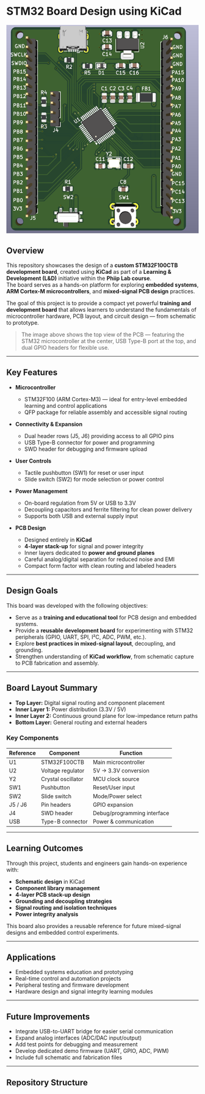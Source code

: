 # STM32 Board Design using KiCad

![Top view of board](Images/Top.png)

## Overview

This repository showcases the design of a **custom STM32F100CTB development board**, created using **KiCad** as part of a **Learning & Development (L&D)** initiative within the **Phiip Lab course**.  
The board serves as a hands-on platform for exploring **embedded systems**, **ARM Cortex-M microcontrollers**, and **mixed-signal PCB design** practices.

The goal of this project is to provide a compact yet powerful **training and development board** that allows learners to understand the fundamentals of microcontroller hardware, PCB layout, and circuit design — from schematic to prototype.

> The image above shows the top view of the PCB — featuring the STM32 microcontroller at the center, USB Type-B port at the top, and dual GPIO headers for flexible use.

---

## Key Features

- **Microcontroller**
  - STM32F100 (ARM Cortex-M3) — ideal for entry-level embedded learning and control applications  
  - QFP package for reliable assembly and accessible signal routing  

- **Connectivity & Expansion**
  - Dual header rows (J5, J6) providing access to all GPIO pins  
  - USB Type-B connector for power and programming  
  - SWD header for debugging and firmware upload  

- **User Controls**
  - Tactile pushbutton (SW1) for reset or user input  
  - Slide switch (SW2) for mode selection or power control  

- **Power Management**
  - On-board regulation from 5V or USB to 3.3V  
  - Decoupling capacitors and ferrite filtering for clean power delivery  
  - Supports both USB and external supply input  

- **PCB Design**
  - Designed entirely in **KiCad**  
  - **4-layer stack-up** for signal and power integrity  
  - Inner layers dedicated to **power and ground planes**  
  - Careful analog/digital separation for reduced noise and EMI  
  - Compact form factor with clean routing and labeled headers  

---

## Design Goals

This board was developed with the following objectives:

- Serve as a **training and educational tool** for PCB design and embedded systems.  
- Provide a **reusable development board** for experimenting with STM32 peripherals (GPIO, UART, SPI, I²C, ADC, PWM, etc.).  
- Explore **best practices in mixed-signal layout**, decoupling, and grounding.  
- Strengthen understanding of **KiCad workflow**, from schematic capture to PCB fabrication and assembly.  

---

## Board Layout Summary

- **Top Layer:** Digital signal routing and component placement  
- **Inner Layer 1:** Power distribution (3.3V / 5V)  
- **Inner Layer 2:** Continuous ground plane for low-impedance return paths  
- **Bottom Layer:** General routing and external headers  

### Key Components

| Reference | Component | Function |
|------------|------------|----------|
| U1 | STM32F100CTB | Main microcontroller |
| U2 | Voltage regulator | 5V → 3.3V conversion |
| Y2 | Crystal oscillator | MCU clock source |
| SW1 | Pushbutton | Reset/User input |
| SW2 | Slide switch | Mode/Power select |
| J5 / J6 | Pin headers | GPIO expansion |
| J4 | SWD header | Debug/programming interface |
| USB | Type-B connector | Power & communication |

---

## Learning Outcomes

Through this project, students and engineers gain hands-on experience with:

- **Schematic design** in KiCad  
- **Component library management**  
- **4-layer PCB stack-up design**  
- **Grounding and decoupling strategies**  
- **Signal routing and isolation techniques**  
- **Power integrity analysis**  

This board also provides a reusable reference for future mixed-signal designs and embedded control experiments.

---

## Applications

- Embedded systems education and prototyping  
- Real-time control and automation projects  
- Peripheral testing and firmware development  
- Hardware design and signal integrity learning modules  

---

## Future Improvements

- Integrate USB-to-UART bridge for easier serial communication  
- Expand analog interfaces (ADC/DAC input/output)  
- Add test points for debugging and measurement  
- Develop dedicated demo firmware (UART, GPIO, ADC, PWM)  
- Include full schematic and fabrication files  

---

## Repository Structure

